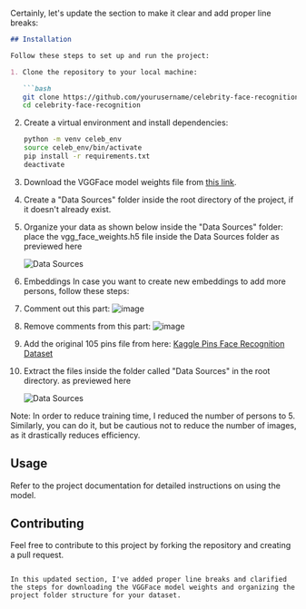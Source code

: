 Certainly, let's update the section to make it clear and add proper line breaks:

```markdown
## Installation

Follow these steps to set up and run the project:

1. Clone the repository to your local machine:

   ```bash
   git clone https://github.com/yourusername/celebrity-face-recognition.git
   cd celebrity-face-recognition
   ```

2. Create a virtual environment and install dependencies:

   ```bash
   python -m venv celeb_env
   source celeb_env/bin/activate
   pip install -r requirements.txt
   deactivate
   ```

3. Download the VGGFace model weights file from [this link](https://www.kaggle.com/datasets/evertwydoodt/vgg-face-weights).

4. Create a "Data Sources" folder inside the root directory of the project, if it doesn't already exist.

5. Organize your data as shown below inside the "Data Sources" folder:
   place the vgg_face_weights.h5 file inside the Data Sources folder as previewed here 
   
   ![Data Sources](https://github.com/Swagnik02/celebrity-identifier/assets/91018814/eff7441d-7c03-456f-87ea-ce0d98a3f9dc)

6. Embeddings
In case you want to create new embeddings to add more persons, follow these steps:

1. Comment out this part:
   ![image](https://github.com/Swagnik02/celebrity-identifier/assets/91018814/1492b913-087a-4d90-a85f-7ddac71ec257)

2. Remove comments from this part:
   ![image](https://github.com/Swagnik02/celebrity-identifier/assets/91018814/e3dd5f78-9a4a-4b13-98f0-cf4a7939b969)

3. Add the original 105 pins file from here: [Kaggle Pins Face Recognition Dataset](https://www.kaggle.com/datasets/hereisburak/pins-face-recognition)

4. Extract the files inside the folder called "Data Sources" in the root directory.
    as previewed here 
   
   ![Data Sources](https://github.com/Swagnik02/celebrity-identifier/assets/91018814/eff7441d-7c03-456f-87ea-ce0d98a3f9dc)

Note: In order to reduce training time, I reduced the number of persons to 5. Similarly, you can do it, but be cautious not to reduce the number of images, as it drastically reduces efficiency.

## Usage

Refer to the project documentation for detailed instructions on using the model.

## Contributing

Feel free to contribute to this project by forking the repository and creating a pull request.
```

In this updated section, I've added proper line breaks and clarified the steps for downloading the VGGFace model weights and organizing the project folder structure for your dataset.
